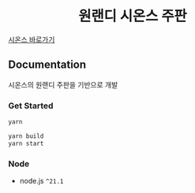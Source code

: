 <h1 align="center">원랜디 시온스 주판</h1>

[시온스 바로가기](https://sions.kr/)

## Documentation

시온스의 원랜디 주판을 기반으로 개발

### Get Started

```zsh
yarn

yarn build
yarn start
```

### Node

- node.js `^21.1`
